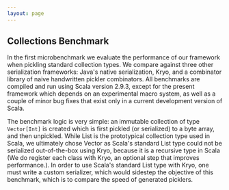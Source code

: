 ```yaml
---
layout: page
---
```


## Collections Benchmark

In the first microbenchmark we evaluate the performance of our
framework when pickling standard collection types. We compare against
three other serialization frameworks: Java's native serialization,
Kryo, and a combinator library of naive handwritten pickler
combinators. All benchmarks are compiled and run using Scala version
2.9.3, except for the present framework which depends on an
experimental macro system, as well as a couple of minor bug fixes that
exist only in a current development version of Scala.

The benchmark logic is very simple: an immutable collection of type
`Vector[Int]` is created which is first pickled (or serialized) to a
byte array, and then unpickled. While List is the prototypical
collection type used in Scala, we ultimately chose Vector as Scala's
standard List type could not be serialized out-of-the-box using Kryo,
because it is a recursive type in Scala (We do register each class
with Kryo, an optional step that improves performance.). In order to
use Scala's standard List type with Kryo, one must write a custom
serializer, which would sidestep the objective of this benchmark,
which is to compare the speed of generated picklers.

<div id="VectorBenchPlot"></div>
<div id="VectorMemPlot"></div>
<div id="VectorSizePlot"></div>

<script type="text/javascript">
$(document).ready(function() {
  linePlot("VectorBenchData.tsv", "#VectorBenchPlot", 100000, 1000000);
  lineMemPlot("VectorMemData.tsv", "#VectorMemPlot", 100000, 1000000);
  lineSizePlot("VectorSizeData.tsv", "#VectorSizePlot", 100000, 1000000);
});
</script>
